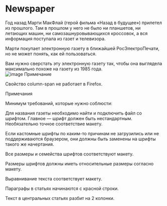 # Newspaper
Год назад Марти МакФлай (герой фильма «Назад в будущее») прилетел из прошлого. Там в прошлом у него не было ни планшетов, ни летающих машин, ни самозашнуровывающихся кроссовок, а вся информация поступала из газет и телевизора.<br>

Марти покупает электронную газету в ближайшей РосЭлектроПечати, но не может понять, как ей пользоваться. <br>

Вам нужно сверстать эту электронную газету так, чтобы она выглядела максимально похоже на газету из 1985 года.<br>
![image](https://user-images.githubusercontent.com/87518745/133001789-558c3eae-478d-4091-8d13-0cef7b11d299.png)
Примечание<br>

Свойство column-span не работает в Firefox.<br>

Примечания<br>

Минимум требований, которые нужно соблюсти:<br>

Для названия газеты необходимо найти и подключить файл со шрифтом. Главное — шрифт должен быть нестандартным. Необязательно точное соответствие макету. <br>

Если кастомные шрифты по каким-то причинам не загрузились или не поддерживаются браузером, они должны быть заменены на шрифты такого же начертания.<br>

Все размеры и семейства шрифтов соответствуют макету.<br>

Размеры шрифтов должны иметь относительные размеры согласно макету.<br>

Выравнивание текста соответствует макету.<br>

Параграфы в статьях начинаются с красной строки.<br>

Текст в центральных статьях разбит на 2 колонки.<br>

